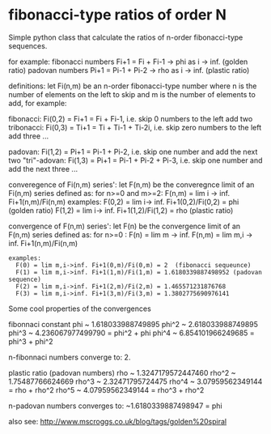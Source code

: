 # fibonacci-type ratios of order N
Simple python class that calculate the ratios of n-order fibonacci-type sequences.

 for example:
  fibonacci numbers Fi+1 = Fi + Fi-1 -> phi as i -> inf. (golden ratio)
  padovan numbers Pi+1 = Pi-1 + Pi-2 -> rho as i -> inf. (plastic ratio)

 definitions:
   let Fi(n,m) be an n-order fibonacci-type number where n is the number of elements on the left to skip
   and m is the number of elements to add, for example:
 
   fibonacci: Fi(0,2) = Fi+1 = Fi + Fi-1, i.e. skip 0 numbers to the left add two
   tribonacci: Fi(0,3) = Ti+1 = Ti + Ti-1 + Ti-2i, i.e. skip zero numbers to the left add three
   ...

   padovan: Fi(1,2) = Pi+1 = Pi-1 + Pi-2, i.e. skip one number and add the next two
   "tri"-adovan: Fi(1,3) = Pi+1 = Pi-1 + Pi-2 + Pi-3, i.e. skip one number and add the next three
   ...

  converegence of Fi(n,m) series':
    let F(n,m) be the converegnce limit of an Fi(n,m) series defined as:
      for n>=0 and m>=2: F(n,m) = lim i -> inf. Fi+1(n,m)/Fi(n,m)
    examples:
      F(0,2) = lim i-> inf. Fi+1(0,2)/Fi(0,2) = phi (golden ratio)
      F(1,2) = lim i-> inf. Fi+1(1,2)/Fi(1,2) = rho (plastic ratio)

  convergence of F(n,m) series':
    let F(n) be the convergence limit of an F(n,m) series defined as:
      for n>=0 : F(n) = lim m -> inf. F(n,m) = lim m,i -> inf. Fi+1(n,m)/Fi(n,m)

    examples:
      F(0) = lim m,i->inf. Fi+1(0,m)/Fi(0,m) = 2  (fibonacci sequeunce)
      F(1) = lim m,i->inf. Fi+1(1,m)/Fi(1,m) = 1.6180339887498952 (padovan sequence)
      F(2) = lim m,i->inf. Fi+1(2,m)/Fi(2,m) = 1.465571231876768
      F(3) = lim m,i->inf. Fi+1(3,m)/Fi(3,m) = 1.3802775690976141

Some cool properties of the convergences

fibonnaci constant 
  phi ~ 1.618033988749895
  phi^2 ~ 2.618033988749895
  phi^3 ~ 4.236067977499790 = phi^2 + phi
  phi^4 ~ 6.854101966249685 = phi^3 + phi^2

n-fibonnaci numbers converge to: 2.

plastic ratio (padovan numbers) 
  rho ~ 1.3247179572447460 
  rho^2 ~ 1.75487766624669
  rho^3 ~ 2.32471795724475
  rho^4 ~ 3.07959562349144 = rho + rho^2
  rho^5 ~ 4.07959562349144 = rho^3 + rho^2

n-padovan numbers converges to: ~1.6180339887498947 = phi




also see: http://www.mscroggs.co.uk/blog/tags/golden%20spiral
  
